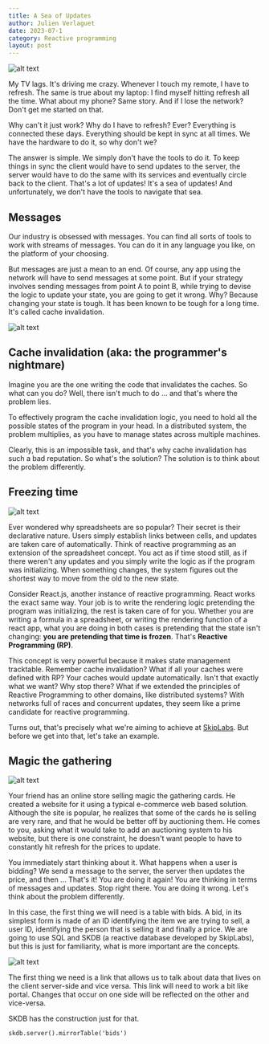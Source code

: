```yaml
---
title: A Sea of Updates
author: Julien Verlaguet
date: 2023-07-1
category: Reactive programming
layout: post
---
```


![alt text](https://raw.githubusercontent.com/pikatchu/website/master/img/lostocean.png)

My TV lags. It's driving me crazy. Whenever I touch my remote, I have
to refresh. The same is true about my laptop: I find myself hitting
refresh all the time. What about my phone? Same story. And if I lose
the network? Don't get me started on that.

Why can't it just work? Why do I have to refresh? Ever? Everything is
connected these days. Everything should be kept in sync at all times.
We have the hardware to do it, so why don't we?

The answer is simple. We simply don't have the tools to do it. To keep
things in sync the client would have to send updates to the server,
the server would have to do the same with its services and eventually
circle back to the client. That's a lot of updates! It's a sea of
updates! And unfortunately, we don't have the tools to navigate that
sea.

## Messages

Our industry is obsessed with messages. You can find all sorts of
tools to work with streams of messages. You can do it in any language
you like, on the platform of your choosing.

But messages are just a mean to an end. Of course, any app using the
network will have to send messages at some point. But if your strategy
involves sending messages from point A to point B, while trying to
devise the logic to update your state, you are going to get it
wrong. Why?  Because changing your state is tough. It has been known
to be tough for a long time. It's called cache invalidation.

![alt text](https://raw.githubusercontent.com/pikatchu/website/master/img/ABCache.png)

## Cache invalidation (aka: the programmer's nightmare)

Imagine you are the one writing the code that invalidates the
caches. So what can you do? Well, there isn't much to do ... and
that's where the problem lies.

To effectively program the cache invalidation logic, you need to hold
all the possible states of the program in your head. In a distributed
system, the problem multiplies, as you have to manage states across
multiple machines.

Clearly, this is an impossible task, and that's why cache invalidation
has such a bad reputation. So what's the solution? The solution is to
think about the problem differently.

## Freezing time

![alt text](https://raw.githubusercontent.com/pikatchu/website/master/img/frozen_boxes.png)

Ever wondered why spreadsheets are so popular? Their secret is their
declarative nature. Users simply establish links between cells, and
updates are taken care of automatically. Think of reactive programming
as an extension of the spreadsheet concept. You act as if time stood
still, as if there weren't any updates and you simply write the logic
as if the program was initializing. When something changes, the system
figures out the shortest way to move from the old to the new state.

Consider React.js, another instance of reactive programming. React
works the exact same way. Your job is to write the rendering logic
pretending the program was initializing, the rest is taken care of for
you. Whether you are writing a formula in a spreadsheet, or writing the
rendering function of a react app, what you are doing in both cases is
pretending that the state isn't changing: **you are pretending that
time is frozen**. That's **Reactive Programming (RP)**.

This concept is very powerful because it makes state management
tracktable. Remember cache invalidation? What if all your caches were
defined with RP? Your caches would update automatically. Isn't that
exactly what we want? Why stop there?  What if we extended the
principles of Reactive Programming to other domains, like distributed
systems? With networks full of races and concurrent updates, they seem
like a prime candidate for reactive programming.

Turns out, that's precisely what we're aiming to achieve at
[SkipLabs](https://skiplabs.io/). But before we get into that, let's
take an example.

## Magic the gathering

![alt text](https://raw.githubusercontent.com/pikatchu/website/master/img/magic_card.png)

Your friend has an online store selling magic the gathering cards. He
created a website for it using a typical e-commerce web based
solution. Although the site is popular, he realizes that some of the
cards he is selling are very rare, and that he would be better off by
auctioning them. He comes to you, asking what it would take to add an
auctioning system to his website, but there is one constraint, he
doesn't want people to have to constantly hit refresh for the prices
to update.

You immediately start thinking about it. What happens when a user is
bidding? We send a message to the server, the server then updates the
price, and then ... That's it! You are doing it again! You are
thinking in terms of messages and updates. Stop right there. You are
doing it wrong. Let's think about the problem differently.

In this case, the first thing we will need is a table with bids. A
bid, in its simplest form is made of an ID identifying the item we are
trying to sell, a user ID, identifying the person that is selling it
and finally a price. We are going to use SQL and SKDB (a reactive
database developed by SkipLabs), but this is just for familiarity,
what is more important are the concepts.

![alt text](https://raw.githubusercontent.com/pikatchu/website/master/img/bidsupdate.png)

The first thing we need is a link that allows us to talk about data
that lives on the client server-side and vice versa. This link will
need to work a bit like portal. Changes that occur on one side will be
reflected on the other and vice-versa.

SKDB has the construction just for that.

```JS
skdb.server().mirrorTable('bids')
```
